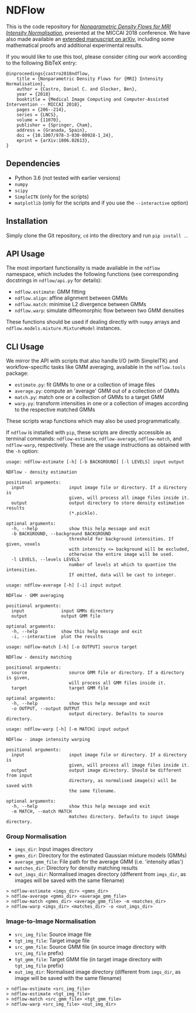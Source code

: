 # NDFlow

This is the code repository for [_Nonparametric Density Flows for MRI Intensity Normalisation_](
http://link.springer.com/10.1007/978-3-030-00928-1_24), 
presented at the MICCAI 2018 conference. We have also made available an [extended manuscript on 
arXiv](https://arxiv.org/abs/1806.02613), including some mathematical proofs and additional 
experimental results.

If you would like to use this tool, please consider citing our work according to the following 
BibTeX entry:

```
@inproceedings{castro2018ndflow,
    title = {Nonparametric Density Flows for {MRI} Intensity Normalisation},
    author = {Castro, Daniel C. and Glocker, Ben},
    year = {2018}
    booktitle = {Medical Image Computing and Computer-Assisted Intervention -- MICCAI 2018},
    pages = {206--214},
    series = {LNCS},
    volume = {11070},
    publisher = {Springer, Cham},
    address = {Granada, Spain},
    doi = {10.1007/978-3-030-00928-1_24},
    eprint = {arXiv:1806.02613},
}
```

## Dependencies

- Python 3.6 (not tested with earlier versions)
- `numpy`
- `scipy`
- `SimpleITK` (only for the scripts)
- `matplotlib` (only for the scripts and if you use the `--interactive` option)

## Installation

Simply clone the Git repository, `cd` into the directory and run `pip install .`.

## API Usage

The most important functionality is made available in the `ndflow` namespace, which includes the 
following functions (see corresponding docstrings in `ndflow/api.py` for details):

- `ndflow.estimate`: GMM fitting
- `ndflow.align`: affine alignment between GMMs
- `ndflow.match`: minimise L2 divergence between GMMs
- `ndflow.warp`: simulate diffeomorphic flow between two GMM densities

These functions should be used if dealing directly with `numpy` arrays and
`ndflow.models.mixture.MixtureModel` instances.

## CLI Usage

We mirror the API with scripts that also handle I/O (with SimpleITK) and workflow-specific tasks 
like GMM averaging, available in the `ndflow.tools`
 package:

- `estimate.py`: fit GMMs to one or a collection of image files
- `average.py`: compute an 'average' GMM out of a collection of GMMs
- `match.py`: match one or a collection of GMMs to a target GMM
- `warp.py`: transform intensities in one or a collection of images according to the respective 
matched GMMs

These scripts wrap functions which may also be used programmatically.

If `ndflow` is installed with `pip`, these scripts are directly accessible as terminal commands: 
`ndflow-estimate`, `ndflow-average`, `ndflow-match`, and `ndflow-warp`, respectively. These are 
the usage instructions as obtained with the `-h` option:

```
usage: ndflow-estimate [-h] [-b BACKGROUND] [-l LEVELS] input output

NDFlow - density estimation

positional arguments:
  input                 input image file or directory. If a directory is
                        given, will process all image files inside it.
  output                output directory to store density estimation results
                        (*.pickle).

optional arguments:
  -h, --help            show this help message and exit
  -b BACKGROUND, --background BACKGROUND
                        threshold for background intensities. If given, voxels
                        with intensity <= background will be excluded,
                        otherwise the entire image will be used.
  -l LEVELS, --levels LEVELS
                        number of levels at which to quantise the intensities.
                        If omitted, data will be cast to integer.
```

```
usage: ndflow-average [-h] [-i] input output

NDFlow - GMM averaging

positional arguments:
  input              input GMMs directory
  output             output GMM file

optional arguments:
  -h, --help         show this help message and exit
  -i, --interactive  plot the results
```

```
usage: ndflow-match [-h] [-o OUTPUT] source target

NDFlow - density matching

positional arguments:
  source                source GMM file or directory. If a directory is given,
                        will process all GMM files inside it.
  target                target GMM file

optional arguments:
  -h, --help            show this help message and exit
  -o OUTPUT, --output OUTPUT
                        output directory. Defaults to source directory.
```

```
usage: ndflow-warp [-h] [-m MATCH] input output

NDFlow - image intensity warping

positional arguments:
  input                 input image file or directory. If a directory is
                        given, will process all image files inside it.
  output                output image directory. Should be different from input
                        directory, as normalised image(s) will be saved with
                        the same filename.

optional arguments:
  -h, --help            show this help message and exit
  -m MATCH, --match MATCH
                        matches directory. Defaults to input image directory.
```

### Group Normalisation

- `imgs_dir`: Input images directory
- `gmms_dir`: Directory for the estimated Gaussian mixture models (GMMs)
- `average_gmm_file`: File path for the average GMM (i.e. 'intensity atlas')
- `matches_dir`: Directory for density matching results
- `out_imgs_dir`: Normalised images directory (different from `imgs_dir`, as images will be saved
 with the same filename)

```
> ndflow-estimate <imgs_dir> <gmms_dir>
> ndflow-average <gmms_dir> <average_gmm_file>
> ndflow-match <gmms_dir> <average_gmm_file> -m <matches_dir>
> ndflow-warp <imgs_dir> <matches_dir> -o <out_imgs_dir>
```

### Image-to-Image Normalisation

- `src_img_file`: Source image file
- `tgt_img_file`: Target image file
- `src_gmm_file`: Source GMM file (in source image directory with `src_img_file` prefix)
- `tgt_gmm_file`: Target GMM file (in target image directory with `tgt_img_file` prefix)
- `out_img_dir`: Normalised image directory (different from `imgs_dir`, as image will be saved
 with the same filename)

```
> ndflow-estimate <src_img_file>
> ndflow-estimate <tgt_img_file>
> ndflow-match <src_gmm_file> <tgt_gmm_file>
> ndflow-warp <src_img_file> <out_img_dir>
```
